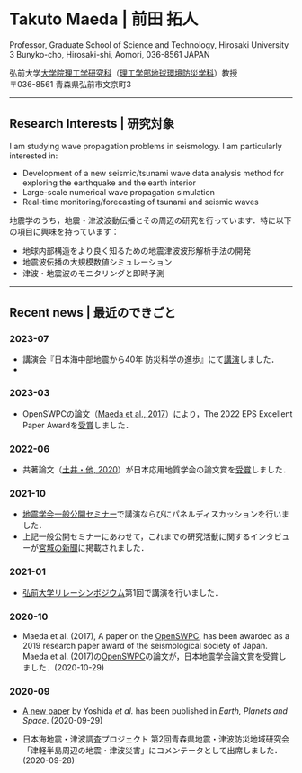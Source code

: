 # Takuto Maeda | 前田 拓人

Professor, Graduate School of Science and Technology, Hirosaki University<br/>
3 Bunyko-cho, Hirosaki-shi, Aomori, 036-8561 JAPAN

弘前大学[大学院理工学研究科](https://www.st.hirosaki-u.ac.jp)（[理工学部地球環境防災学科](https://www.st.hirosaki-u.ac.jp/~earthenv/)）教授<br/>
〒036-8561 青森県弘前市文京町3


---
## Research Interests | 研究対象

I am studying wave propagation problems in seismology. I am particularly interested in: 

- Development of a new seismic/tsunami wave data analysis method for exploring the earthquake and the earth interior
- Large-scale numerical wave propagation simulation
- Real-time monitoring/forecasting of tsunami and seismic waves


地震学のうち，地震・津波波動伝播とその周辺の研究を行っています．特に以下の項目に興味を持っています：

- 地球内部構造をより良く知るための地震津波波形解析手法の開発
- 地震波伝播の大規模数値シミュレーション
- 津波・地震波のモニタリングと即時予測

---

## Recent news | 最近のできごと


### 2023-07

- 講演会『日本海中部地震から40年 防災科学の進歩』にて[講演](./talks-outreach.md)しました．
- 
### 2023-03

- OpenSWPCの論文（[Maeda et al., 2017](https://doi.org/10.1186/s40623-017-0687-2)）により，The 2022 EPS Excellent Paper Awardを[受賞](https://www.earth-planets-space.org/ja/news-ja/epa2022-jp)しました．

### 2022-06

- 共著論文（[土井・他, 2020](https://doi.org/10.5110/jjseg.61.245)）が日本応用地質学会の論文賞を[受賞](https://www.st.hirosaki-u.ac.jp/news/awarded/jusho/220617.html)しました．

### 2021-10

- [地震学会一般公開セミナー](https://www.zisin.jp/event/openseminar2021.html)で講演ならびにパネルディスカッションを行いました．
- 上記一般公開セミナーにあわせて，これまでの研究活動に関するインタビューが[宮城の新聞](http://shinbun.fan-miyagi.jp/article/article_20211007.php)に掲載されました．


### 2021-01

- [弘前大学リレーシンポジウム](https://scs.hirosaki-u.ac.jp/relay/)第1回で講演を行いました．

### 2020-10

- Maeda et al. (2017), A paper on the [OpenSWPC](https://github.com/tktmyd/OpenSWPC), has been awarded as a 2019 research paper award of the seismological society of Japan.   
Maeda et al. (2017)の[OpenSWPC](https://github.com/tktmyd/OpenSWPC)の論文が，日本地震学会論文賞を受賞しました．(2020-10-29)

### 2020-09


- [A new paper](https://doi.org/10.1186/s40623-020-01272-5) by Yoshida _et al._ has been published in _Earth, Planets and Space_. (2020-09-29)

- 日本海地震・津波調査プロジェクト 第2回⻘森県地震・津波防災地域研究会 「津軽半島周辺の地震・津波災害」にコメンテータとして出席しました．(2020-09-28)
